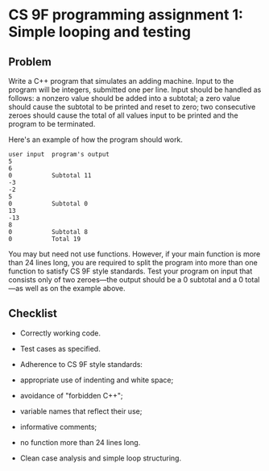 # CS 9F programming assignment 1: Simple looping and testing

## Problem

Write a C++ program that simulates an adding machine. Input to the program will be integers, submitted one per line. Input should be handled as follows: a nonzero value should be added into a subtotal; a zero value should cause the subtotal to be printed and reset to zero; two consecutive zeroes should cause the total of all values input to be printed and the program to be terminated.

Here's an example of how the program should work.

	user input	program's output	
	5
	6
	0           Subtotal 11
	-3
	-2
	5
	0           Subtotal 0
	13
	-13
	8
	0           Subtotal 8
	0           Total 19

You may but need not use functions. However, if your main function is more than 24 lines long, you are required to split the program into more than one function to satisfy CS 9F style standards. Test your program on input that consists only of two zeroes—the output should be a 0 subtotal and a 0 total—as well as on the example above.

## Checklist

* Correctly working code.
* Test cases as specified.
* Adherence to CS 9F style standards:

* appropriate use of indenting and white space;
* avoidance of "forbidden C++";
* variable names that reflect their use;
* informative comments;
* no function more than 24 lines long.

* Clean case analysis and simple loop structuring.